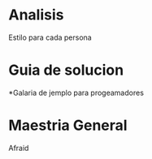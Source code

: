 Analisis
========

Estilo para cada persona


Guia de solucion
===============

*Galaria de jemplo para progeamadores

Maestria General
===============

Afraid
